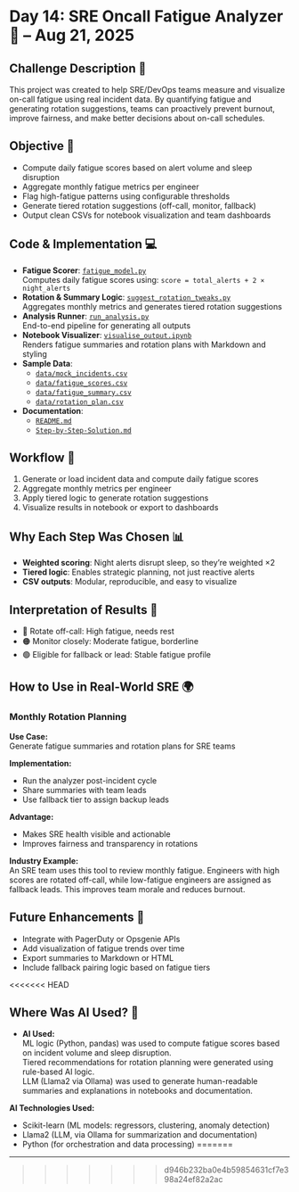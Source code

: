 # Day 14: SRE Oncall Fatigue Analyzer 🧠 – Aug 21, 2025

## Challenge Description 🎯  
This project was created to help SRE/DevOps teams measure and visualize on-call fatigue using real incident data. By quantifying fatigue and generating rotation suggestions, teams can proactively prevent burnout, improve fairness, and make better decisions about on-call schedules.

## Objective 🚀  
- Compute daily fatigue scores based on alert volume and sleep disruption  
- Aggregate monthly fatigue metrics per engineer  
- Flag high-fatigue patterns using configurable thresholds  
- Generate tiered rotation suggestions (off-call, monitor, fallback)  
- Output clean CSVs for notebook visualization and team dashboards  

## Code & Implementation 💻  
- **Fatigue Scorer**: [`fatigue_model.py`](./fatigue_model.py)  
  Computes daily fatigue scores using: `score = total_alerts + 2 × night_alerts`  
- **Rotation & Summary Logic**: [`suggest_rotation_tweaks.py`](./suggest_rotation_tweaks.py)  
  Aggregates monthly metrics and generates tiered rotation suggestions  
- **Analysis Runner**: [`run_analysis.py`](./run_analysis.py)  
  End-to-end pipeline for generating all outputs  
- **Notebook Visualizer**: [`visualise_output.ipynb`](./visualise_output.ipynb)  
  Renders fatigue summaries and rotation plans with Markdown and styling  
- **Sample Data**:  
  - [`data/mock_incidents.csv`](./data/mock_incidents.csv)  
  - [`data/fatigue_scores.csv`](./data/fatigue_scores.csv)  
  - [`data/fatigue_summary.csv`](./data/fatigue_summary.csv)  
  - [`data/rotation_plan.csv`](./data/rotation_plan.csv)  
- **Documentation**:  
  - [`README.md`](./README.md)  
  - [`Step-by-Step-Solution.md`](./Step-by-Step-Solution.md)  

## Workflow 🔄  
1. Generate or load incident data and compute daily fatigue scores  
2. Aggregate monthly metrics per engineer  
3. Apply tiered logic to generate rotation suggestions  
4. Visualize results in notebook or export to dashboards  

## Why Each Step Was Chosen 📊  
- **Weighted scoring**: Night alerts disrupt sleep, so they’re weighted ×2  
- **Tiered logic**: Enables strategic planning, not just reactive alerts  
- **CSV outputs**: Modular, reproducible, and easy to visualize  

## Interpretation of Results 🧠  
- 🔴 Rotate off-call: High fatigue, needs rest  
- 🟠 Monitor closely: Moderate fatigue, borderline  
- 🟢 Eligible for fallback or lead: Stable fatigue profile  

## How to Use in Real-World SRE 🌍  

### Monthly Rotation Planning  
**Use Case:**  
Generate fatigue summaries and rotation plans for SRE teams  

**Implementation:**  
- Run the analyzer post-incident cycle  
- Share summaries with team leads  
- Use fallback tier to assign backup leads  

**Advantage:**  
- Makes SRE health visible and actionable  
- Improves fairness and transparency in rotations  

**Industry Example:**  
An SRE team uses this tool to review monthly fatigue. Engineers with high scores are rotated off-call, while low-fatigue engineers are assigned as fallback leads. This improves team morale and reduces burnout.

## Future Enhancements 🚀  
- Integrate with PagerDuty or Opsgenie APIs  
- Add visualization of fatigue trends over time  
- Export summaries to Markdown or HTML  
- Include fallback pairing logic based on fatigue tiers

<<<<<<< HEAD
## Where Was AI Used? 🤖

- **AI Used:**  
  ML logic (Python, pandas) was used to compute fatigue scores based on incident volume and sleep disruption.  
  Tiered recommendations for rotation planning were generated using rule-based AI logic.  
  LLM (Llama2 via Ollama) was used to generate human-readable summaries and explanations in notebooks and documentation.

**AI Technologies Used:**
- Scikit-learn (ML models: regressors, clustering, anomaly detection)
- Llama2 (LLM, via Ollama for summarization and documentation)
- Python (for orchestration and data processing)
=======
---
>>>>>>> d946b232ba0e4b59854631cf7e398a24ef82a2ac
